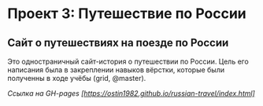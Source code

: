 # Проект 3: Путешествие по России

## Сайт о путешествиях на поезде по России

Это одностраничный сайт-история о путешествии по России. Цель его написания была в закреплении навыков вёрстки, которые были полученны в ходе учёбы (grid, @master).

*Ссылка на GH-pages [https://ostin1982.github.io/russian-travel/index.html]*

